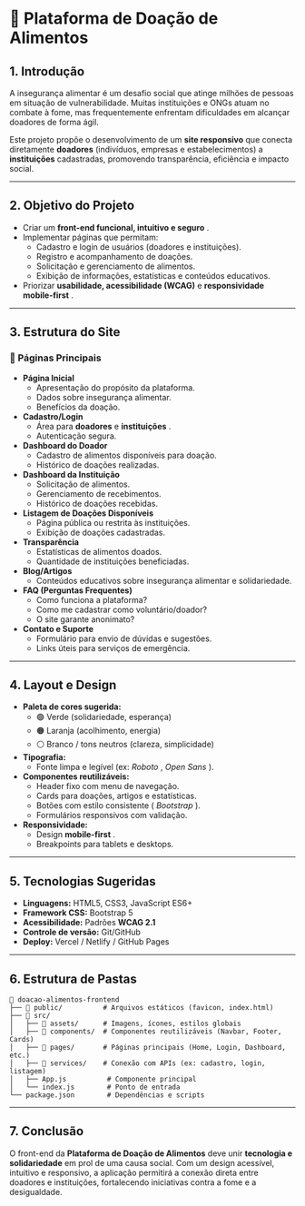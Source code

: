 
# 🍲 Plataforma de Doação de Alimentos

## 1. Introdução

A insegurança alimentar é um desafio social que atinge milhões de pessoas em situação de vulnerabilidade. Muitas instituições e ONGs atuam no combate à fome, mas frequentemente enfrentam dificuldades em alcançar doadores de forma ágil.

Este projeto propõe o desenvolvimento de um **site responsivo** que conecta diretamente **doadores** (indivíduos, empresas e estabelecimentos) a **instituições** cadastradas, promovendo transparência, eficiência e impacto social.

---

## 2. Objetivo do Projeto

* Criar um  **front-end funcional, intuitivo e seguro** .
* Implementar páginas que permitam:
  * Cadastro e login de usuários (doadores e instituições).
  * Registro e acompanhamento de doações.
  * Solicitação e gerenciamento de alimentos.
  * Exibição de informações, estatísticas e conteúdos educativos.
* Priorizar **usabilidade, acessibilidade (WCAG)** e  **responsividade mobile-first** .

---

## 3. Estrutura do Site

### 🔹 Páginas Principais

* **Página Inicial**
  * Apresentação do propósito da plataforma.
  * Dados sobre insegurança alimentar.
  * Benefícios da doação.
* **Cadastro/Login**
  * Área para **doadores** e  **instituições** .
  * Autenticação segura.
* **Dashboard do Doador**
  * Cadastro de alimentos disponíveis para doação.
  * Histórico de doações realizadas.
* **Dashboard da Instituição**
  * Solicitação de alimentos.
  * Gerenciamento de recebimentos.
  * Histórico de doações recebidas.
* **Listagem de Doações Disponíveis**
  * Página pública ou restrita às instituições.
  * Exibição de doações cadastradas.
* **Transparência**
  * Estatísticas de alimentos doados.
  * Quantidade de instituições beneficiadas.
* **Blog/Artigos**
  * Conteúdos educativos sobre insegurança alimentar e solidariedade.
* **FAQ (Perguntas Frequentes)**
  * Como funciona a plataforma?
  * Como me cadastrar como voluntário/doador?
  * O site garante anonimato?
* **Contato e Suporte**
  * Formulário para envio de dúvidas e sugestões.
  * Links úteis para serviços de emergência.

---

## 4. Layout e Design

* **Paleta de cores sugerida:**
  * 🟢 Verde (solidariedade, esperança)
  * 🟠 Laranja (acolhimento, energia)
  * ⚪ Branco / tons neutros (clareza, simplicidade)
* **Tipografia:**
  * Fonte limpa e legível (ex:  *Roboto* ,  *Open Sans* ).
* **Componentes reutilizáveis:**
  * Header fixo com menu de navegação.
  * Cards para doações, artigos e estatísticas.
  * Botões com estilo consistente ( *Bootstrap* ).
  * Formulários responsivos com validação.
* **Responsividade:**
  * Design  **mobile-first** .
  * Breakpoints para tablets e desktops.

---

## 5. Tecnologias Sugeridas

* **Linguagens:** HTML5, CSS3, JavaScript ES6+
* **Framework CSS:** Bootstrap 5
* **Acessibilidade:** Padrões **WCAG 2.1**
* **Controle de versão:** Git/GitHub
* **Deploy:** Vercel / Netlify / GitHub Pages

---

## 6. Estrutura de Pastas

<pre class="overflow-visible!" data-start="3392" data-end="3936"><div class="contain-inline-size rounded-2xl relative bg-token-sidebar-surface-primary"><div class="sticky top-9"><div class="absolute end-0 bottom-0 flex h-9 items-center pe-2"><div class="bg-token-bg-elevated-secondary text-token-text-secondary flex items-center gap-4 rounded-sm px-2 font-sans text-xs"></div></div></div><div class="overflow-y-auto p-4" dir="ltr"><code class="whitespace-pre! language-bash"><span><span>📂 doacao-alimentos-frontend
├── 📁 public/          </span><span># Arquivos estáticos (favicon, index.html)</span><span>
├── 📁 src/
│   ├── 📁 assets/      </span><span># Imagens, ícones, estilos globais</span><span>
│   ├── 📁 components/  </span><span># Componentes reutilizáveis (Navbar, Footer, Cards)</span><span>
│   ├── 📁 pages/       </span><span># Páginas principais (Home, Login, Dashboard, etc.)</span><span>
│   ├── 📁 services/    </span><span># Conexão com APIs (ex: cadastro, login, listagem)</span><span>
│   ├── App.js          </span><span># Componente principal</span><span>
│   └── index.js        </span><span># Ponto de entrada</span><span>
└── package.json        </span><span># Dependências e scripts</span><span>
</span></span></code></div></div></pre>

---

## 7. Conclusão

O front-end da **Plataforma de Doação de Alimentos** deve unir **tecnologia e solidariedade** em prol de uma causa social. Com um design acessível, intuitivo e responsivo, a aplicação permitirá a conexão direta entre doadores e instituições, fortalecendo iniciativas contra a fome e a desigualdade.
